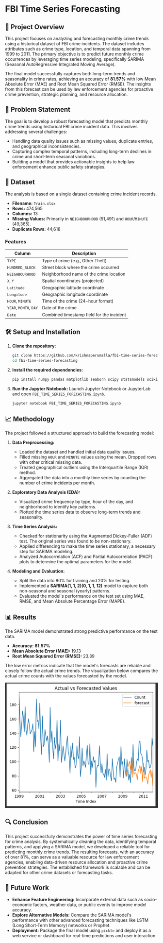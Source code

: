 # FBI Time Series Forecasting


## 📌 Project Overview
This project focuses on analyzing and forecasting monthly crime trends using a historical dataset of FBI crime incidents. The dataset includes attributes such as crime type, location, and temporal data spanning from 1999 to 2011. The primary objective is to predict future monthly crime occurrences by leveraging time series modeling, specifically SARIMA (Seasonal AutoRegressive Integrated Moving Average).

The final model successfully captures both long-term trends and seasonality in crime rates, achieving an accuracy of **81.57%** with low Mean Absolute Error (MAE) and Root Mean Squared Error (RMSE). The insights from this forecast can be used by law enforcement agencies for proactive crime prevention, strategic planning, and resource allocation.

## 🚨 Problem Statement
The goal is to develop a robust forecasting model that predicts monthly crime trends using historical FBI crime incident data. This involves addressing several challenges:
*   Handling data quality issues such as missing values, duplicate entries, and geographical inconsistencies.
*   Capturing complex temporal patterns, including long-term declines in crime and short-term seasonal variations.
*   Building a model that provides actionable insights to help law enforcement enhance public safety strategies.

## 📂 Dataset
The analysis is based on a single dataset containing crime incident records.

*   **Filename:** `Train.xlsx`
*   **Rows:** 474,565
*   **Columns:** 13
*   **Missing Values:** Primarily in `NEIGHBOURHOOD` (51,491) and `HOUR`/`MINUTE` (49,365).
*   **Duplicate Rows:** 44,618

### Features
| Column        | Description                                  |
|---------------|----------------------------------------------|
| `TYPE`        | Type of crime (e.g., Other Theft)            |
| `HUNDRED_BLOCK` | Street block where the crime occurred        |
| `NEIGHBOURHOOD` | Neighborhood name of the crime location      |
| `X`, `Y`        | Spatial coordinates (projected)              |
| `Latitude`    | Geographic latitude coordinate               |
| `Longitude`   | Geographic longitude coordinate              |
| `HOUR`, `MINUTE`| Time of the crime (24-hour format)         |
| `YEAR`, `MONTH`, `DAY` | Date of the crime                     |
| `Date`        | Combined timestamp field for the incident    |


## 🛠️ Setup and Installation

1.  **Clone the repository:**
    ```bash
    git clone https://github.com/krishnaperumalla/fbi-time-series-forecasting.git
    cd fbi-time-series-forecasting
    ```

2.  **Install the required dependencies:**
    ```bash
    pip install numpy pandas matplotlib seaborn scipy statsmodels scikit-learn xgboost
    ```

3.  **Run the Jupyter Notebook:**
    Launch Jupyter Notebook or JupyterLab and open `FBI_TIME_SERIES_FORECASTING.ipynb`.
    ```bash
    jupyter notebook FBI_TIME_SERIES_FORECASTING.ipynb
    ```

## 📈 Methodology

The project followed a structured approach to build the forecasting model:

1.  **Data Preprocessing:**
    *   Loaded the dataset and handled initial data quality issues.
    *   Filled missing `HOUR` and `MINUTE` values using the mean. Dropped rows with other critical missing data.
    *   Treated geographical outliers using the Interquartile Range (IQR) method.
    *   Aggregated the data into a monthly time series by counting the number of crime incidents per month.

2.  **Exploratory Data Analysis (EDA):**
    *   Visualized crime frequency by type, hour of the day, and neighborhood to identify key patterns.
    *   Plotted the time series data to observe long-term trends and seasonality.

3.  **Time Series Analysis:**
    *   Checked for stationarity using the Augmented Dickey-Fuller (ADF) test. The original series was found to be non-stationary.
    *   Applied differencing to make the time series stationary, a necessary step for SARIMA modeling.
    *   Analyzed Autocorrelation (ACF) and Partial Autocorrelation (PACF) plots to determine the optimal parameters for the model.

4.  **Modeling and Evaluation:**
    *   Split the data into 80% for training and 20% for testing.
    *   Implemented a **SARIMA(1, 1, 2)(0, 1, 1, 12)** model to capture both non-seasonal and seasonal (yearly) patterns.
    *   Evaluated the model's performance on the test set using MAE, RMSE, and Mean Absolute Percentage Error (MAPE).

## 📊 Results

The SARIMA model demonstrated strong predictive performance on the test data.

*   **Accuracy:** **81.57%**
*   **Mean Absolute Error (MAE):** 19.13
*   **Root Mean Squared Error (RMSE):** 23.39

The low error metrics indicate that the model's forecasts are reliable and closely follow the actual crime trends. The visualization below compares the actual crime counts with the values forecasted by the model.

![Actual vs. Forecasted Values](https://raw.githubusercontent.com/krishnaperumalla/FBI-Time-Series-Forecasting/main/Output_graph)

## 🔍 Conclusion
This project successfully demonstrates the power of time series forecasting for crime analysis. By systematically cleaning the data, identifying temporal patterns, and applying a SARIMA model, we developed a reliable tool for predicting monthly crime trends. The resulting forecasts, with an accuracy of over 81%, can serve as a valuable resource for law enforcement agencies, enabling data-driven resource allocation and proactive crime prevention strategies. The established framework is scalable and can be adapted for other crime datasets or forecasting tasks.

## 🚀 Future Work
*   **Enhance Feature Engineering:** Incorporate external data such as socio-economic factors, weather data, or public events to improve model accuracy.
*   **Explore Alternative Models:** Compare the SARIMA model's performance with other advanced forecasting techniques like LSTM (Long Short-Term Memory) networks or Prophet.
*   **Deployment:** Package the final model using `pickle` and deploy it as a web service or dashboard for real-time predictions and user interaction.
